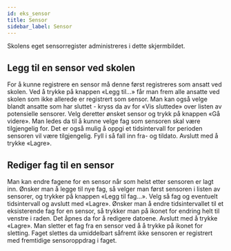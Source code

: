```yaml
---
id: eks_sensor
title: Sensor
sidebar_label: Sensor
---
```


Skolens eget sensorregister administreres i dette skjermbildet. 

## Legg til en sensor ved skolen
For å kunne registrere en sensor må denne først registreres som ansatt ved skolen. Ved å trykke på knappen «Legg til...» får man frem alle ansatte ved skolen som ikke allerede er registrert som sensor. Man kan også velge blandt ansatte som har sluttet - kryss da av for «Vis sluttede» over listen av potensielle sensorer. 
Velg deretter ønsket sensor og trykk på knappen «Gå videre». Man ledes da til å kunne velge fag som sensoren skal være tilgjengelig for. Det er også mulig å oppgi et tidsintervall for perioden sensoren vil være tilgjengelig. Fyll i så fall inn fra- og tildato. Avslutt med å trykke «Lagre».

## Rediger fag til en sensor
Man kan endre fagene for en sensor når som helst etter sensoren er lagt inn. Ønsker man å legge til nye fag, så velger man først sensoren i listen av sensorer, og trykker på knappen «Legg til fag...». Velg så fag og eventuelt tidsintervall og avslutt med «Lagre».
Ønsker man å endre tidsintervallet til et eksisterende fag for en sensor, så trykker man på ikonet for endring helt til venstre i raden. Det åpnes da for å redigere datoene.  Avslutt med å trykke «Lagre».
Man sletter et fag fra en sensor ved å å trykke på ikonet for sletting. Faget slettes da umiddelbart såfremt ikke sensoren er registrert med fremtidige sensoroppdrag i faget.
